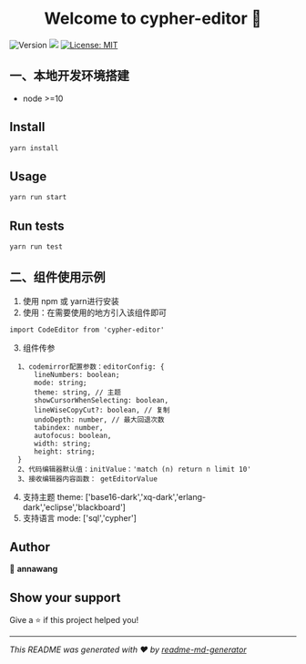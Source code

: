 <h1 align="center">Welcome to cypher-editor 👋</h1>
<p>
  <img alt="Version" src="https://img.shields.io/badge/version-0.1.0-blue.svg?cacheSeconds=2592000" />
  <img src="https://img.shields.io/badge/node-%3E%3D10-blue.svg" />
  <a href="#" target="_blank">
    <img alt="License: MIT" src="https://img.shields.io/badge/License-MIT-yellow.svg" />
  </a>
</p>

## 一、本地开发环境搭建

- node >=10

## Install

```sh
yarn install
```

## Usage

```sh
yarn run start
```

## Run tests

```sh
yarn run test
```

## 二、组件使用示例
1. 使用 npm 或 yarn进行安装
2. 使用：在需要使用的地方引入该组件即可
```
import CodeEditor from 'cypher-editor'
```
3. 组件传参
```
  1、codemirror配置参数：editorConfig: {
      lineNumbers: boolean;
      mode: string;
      theme: string, // 主题
      showCursorWhenSelecting: boolean,
      lineWiseCopyCut?: boolean, // 复制
      undoDepth: number, // 最大回退次数
      tabindex: number,
      autofocus: boolean,
      width: string;
      height: string;
  }
  2、代码编辑器默认值：initValue：'match (n) return n limit 10'
  3、接收编辑器内容函数： getEditorValue
```
4. 支持主题
theme: ['base16-dark','xq-dark','erlang-dark','eclipse','blackboard']
5. 支持语言
mode: ['sql','cypher']

## Author

👤 **annawang**


## Show your support

Give a ⭐️ if this project helped you!

***
_This README was generated with ❤️ by [readme-md-generator](https://github.com/kefranabg/readme-md-generator)_
